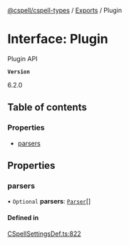 [@cspell/cspell-types](../README.md) / [Exports](../modules.md) / Plugin

# Interface: Plugin

Plugin API

**`Version`**

6.2.0

## Table of contents

### Properties

- [parsers](Plugin.md#parsers)

## Properties

### parsers

• `Optional` **parsers**: [`Parser`](Parser.md)[]

#### Defined in

[CSpellSettingsDef.ts:822](https://github.com/streetsidesoftware/cspell/blob/d20c1f2/packages/cspell-types/src/CSpellSettingsDef.ts#L822)
